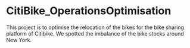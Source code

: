 # CitiBike_OperationsOptimisation
This project is to optimise the relocation of the bikes for the bike sharing platform of Citibike. 
We spotted the imbalance of the bike stocks around New York. 
